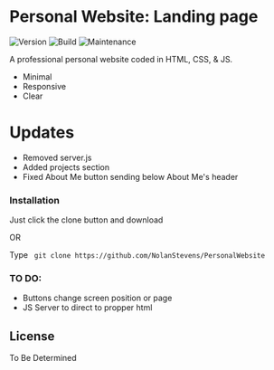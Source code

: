 # Personal Website: Landing page
![Version](https://img.shields.io/badge/version-v0.1a-blue?style=for-the-badge) ![Build](https://img.shields.io/badge/build_date-02/23/2021-brightgreen?style=for-the-badge) ![Maintenance](https://img.shields.io/badge/maintained-YES-orange?style=for-the-badge)

A professional personal website coded in HTML, CSS, & JS.

  - Minimal 
  - Responsive
  - Clear

# Updates

  - Removed server.js
  - Added projects section
  - Fixed About Me button sending below About Me's header


### Installation

Just click the clone button and download 

OR

Type ``` git clone https://github.com/NolanStevens/PersonalWebsite```


### TO DO:

 - Buttons change screen position or page
 - JS Server to direct to propper html

License
----

To Be Determined


